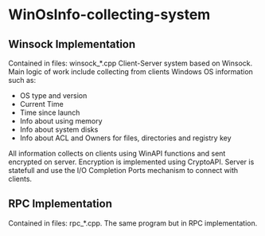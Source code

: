 # WinOsInfo-collecting-system
## Winsock Implementation
Contained in files: winsock_*.cpp
Client-Server system based on Winsock. Main logic of work include collecting from clients Windows OS information such as:
- OS type and version
- Current Time
- Time since launch
- Info about using memory
- Info about system disks
- Info about ACL and Owners for files, directories and registry key

All information collects on clients using WinAPI functions and sent encrypted on server. Encryption is implemented using CryptoAPI.
Server is statefull and use the I/O Completion Ports mechanism to connect with clients.

## RPC Implementation
Contained in files: rpc_*.cpp.
The same program but in RPC implementation.
